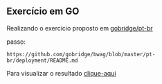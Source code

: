 ## Exercício em GO

Realizando o exercício proposto em [gobridge/pt-br](https://github.com/gobridge/bwag/tree/master/pt-br)

passo: 
```
https://github.com/gobridge/bwag/blob/master/pt-br/deployment/README.md
```

Para visualizar o resultado [clique-aqui](http://gobridge-markdown.herokuapp.com/)
